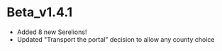 # Beta_v1.4.1

- Added 8 new Serelions!
- Updated "Transport the portal" decision to allow any county choice
